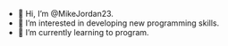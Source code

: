 - 👋 Hi, I’m @MikeJordan23.
- 👀 I’m interested in developing new programming skills.
- 🌱 I’m currently learning to program.

<!---
MikeJordan23/MikeJordan23 is a ✨ special ✨ repository because its `README.md` (this file) appears on your GitHub profile.
You can click the Preview link to take a look at your changes.
--->
